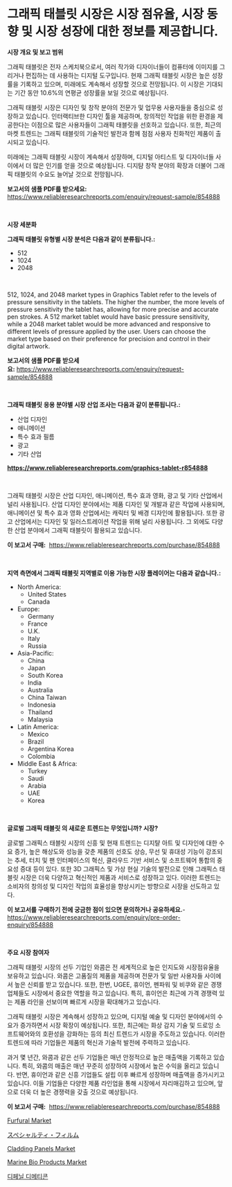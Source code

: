 <p><h1>그래픽 태블릿 시장은 시장 점유율, 시장 동향 및 시장 성장에 대한 정보를 제공합니다.</h1></p><p><strong>시장 개요 및 보고 범위</strong></p>
<p><p>그래픽 태블릿은 전자 스케치북으로서, 여러 작가와 디자이너들이 컴퓨터에 이미지를 그리거나 편집하는 데 사용하는 디지털 도구입니다. 현재 그래픽 태블릿 시장은 높은 성장률을 기록하고 있으며, 미래에도 계속해서 성장할 것으로 전망됩니다. 이 시장은 기대되는 기간 동안 10.6%의 연평균 성장률을 보일 것으로 예상됩니다.</p><p>그래픽 태블릿 시장은 디자인 및 창작 분야의 전문가 및 업무용 사용자들을 중심으로 성장하고 있습니다. 인터랙티브한 디자인 툴을 제공하며, 창의적인 작업을 위한 환경을 제공한다는 이점으로 많은 사용자들이 그래픽 태블릿을 선호하고 있습니다. 또한, 최근의 마켓 트렌드는 그래픽 태블릿의 기술적인 발전과 함께 점점 사용자 친화적인 제품이 출시되고 있습니다.</p><p>미래에는 그래픽 태블릿 시장이 계속해서 성장하며, 디지털 아티스트 및 디자이너들 사이에서 더 많은 인기를 얻을 것으로 예상됩니다. 디지턈 창작 분야의 확장과 더불어 그래픽 태블릿의 수요도 늘어날 것으로 전망됩니다.</p></p>
<p><strong>보고서의 샘플 PDF를 받으세요:</strong> <a href="https://www.reliableresearchreports.com/enquiry/request-sample/854888">https://www.reliableresearchreports.com/enquiry/request-sample/854888</a></p>
<p>&nbsp;</p>
<p><strong>시장 세분화</strong></p>
<p><strong>그래픽 태블릿 유형별 시장 분석은 다음과 같이 분류됩니다.:</strong></p>
<p><ul><li>512</li><li>1024</li><li>2048</li></ul></p>
<p>&nbsp;</p>
<p><p>512, 1024, and 2048 market types in Graphics Tablet refer to the levels of pressure sensitivity in the tablets. The higher the number, the more levels of pressure sensitivity the tablet has, allowing for more precise and accurate pen strokes. A 512 market tablet would have basic pressure sensitivity, while a 2048 market tablet would be more advanced and responsive to different levels of pressure applied by the user. Users can choose the market type based on their preference for precision and control in their digital artwork.</p></p>
<p><strong>보고서의 샘플 PDF를 받으세요:</strong>&nbsp;<a href="https://www.reliableresearchreports.com/enquiry/request-sample/854888">https://www.reliableresearchreports.com/enquiry/request-sample/854888</a></p>
<p>&nbsp;</p>
<p><strong> 그래픽 태블릿 응용 분야별 시장 산업 조사는 다음과 같이 분류됩니다.:</strong></p>
<p><ul><li>산업 디자인</li><li>애니메이션</li><li>특수 효과 필름</li><li>광고</li><li>기타 산업</li></ul></p>
<p><strong><a href="https://www.reliableresearchreports.com/graphics-tablet-r854888">https://www.reliableresearchreports.com/graphics-tablet-r854888</a></strong></p>
<p>&nbsp;</p>
<p><p>그래픽 태블릿 시장은 산업 디자인, 애니메이션, 특수 효과 영화, 광고 및 기타 산업에서 널리 사용됩니다. 산업 디자인 분야에서는 제품 디자인 및 개발과 같은 작업에 사용되며, 애니메이션 및 특수 효과 영화 산업에서는 캐릭터 및 배경 디자인에 활용됩니다. 또한 광고 산업에서는 디자인 및 일러스트레이션 작업을 위해 널리 사용됩니다. 그 외에도 다양한 산업 분야에서 그래픽 태블릿이 활용되고 있습니다.</p></p>
<p><strong>이 보고서 구매:</strong>&nbsp; <a href="https://www.reliableresearchreports.com/purchase/854888">https://www.reliableresearchreports.com/purchase/854888</a></p>
<p>&nbsp;</p>
<p><strong>지역 측면에서 그래픽 태블릿 지역별로 이용 가능한 시장 플레이어는 다음과 같습니다.:</strong></p>
<p><ul>
    <li>
        North America:
        <ul>
            <li>United States</li>
            <li>Canada</li>
        </ul>
    </li>
    <li>
        Europe:
        <ul>
            <li>Germany</li>
            <li>France</li>
            <li>U.K.</li>
            <li>Italy</li>
            <li>Russia</li>
        </ul>
    </li>
    <li>
        Asia-Pacific:
        <ul>
            <li>China</li>
            <li>Japan</li>
            <li>South Korea</li>
            <li>India</li>
            <li>Australia</li>
            <li>China Taiwan</li>
            <li>Indonesia</li>
            <li>Thailand</li>
            <li>Malaysia</li>
        </ul>
    </li>
    <li>
        Latin America:
        <ul>
            <li>Mexico</li>
            <li>Brazil</li>
            <li>Argentina Korea</li>
            <li>Colombia</li>
        </ul>
    </li>
    <li>
        Middle East & Africa:
        <ul>
            <li>Turkey</li>
            <li>Saudi</li>
            <li>Arabia</li>
            <li>UAE</li>
            <li>Korea</li>
        </ul>
    </li>
    </ul></p>
<p>&nbsp;</p>
<p><strong>글로벌 그래픽 태블릿 의 새로운 트렌드는 무엇입니까? 시장?</strong></p>
<p><p>글로벌 그래픽스 태블릿 시장의 신흥 및 현재 트렌드는 디지턀 아트 및 디자인에 대한 수요 증가, 높은 해상도와 성능을 갖춘 제품의 선호도 상승, 무선 및 휴대성 기능이 강조되는 추세, 터치 및 팬 인터페이스의 혁신, 클라우드 기반 서비스 및 소프트웨어 통합의 중요성 증대 등이 있다. 또한 3D 그래픽스 및 가상 현실 기술의 발전으로 인해 그래픽스 태블릿 시장은 더욱 다양하고 혁신적인 제품과 서비스로 성장하고 있다. 이러한 트렌드는 소비자의 창의성 및 디자인 작업의 효율성을 향상시키는 방향으로 시장을 선도하고 있다.</p></p>
<p><strong>이 보고서를 구매하기 전에 궁금한 점이 있으면 문의하거나 공유하세요.</strong>- <a href="https://www.reliableresearchreports.com/enquiry/pre-order-enquiry/854888">https://www.reliableresearchreports.com/enquiry/pre-order-enquiry/854888</a></p>
<p>&nbsp;</p>
<p><strong>주요 시장 참여자</strong></p>
<p><p>그래픽 태블릿 시장의 선두 기업인 와콤은 전 세계적으로 높은 인지도와 시장점유율을 보유하고 있습니다. 와콤은 고품질의 제품을 제공하며 전문가 및 일반 사용자들 사이에서 높은 신뢰를 받고 있습니다. 또한, 한번, UGEE, 휴이언, 펜파워 및 비쿠와 같은 경쟁 업체들도 시장에서 중요한 역할을 하고 있습니다. 특히, 휴이언은 최근에 가격 경쟁력 있는 제품 라인을 선보이며 빠르게 시장을 확대해가고 있습니다.</p><p>그래픽 태블릿 시장은 계속해서 성장하고 있으며, 디지털 예술 및 디자인 분야에서의 수요가 증가하면서 시장 확장이 예상됩니다. 또한, 최근에는 화상 감지 기술 및 드로잉 소프트웨어와의 호환성을 강화하는 등의 최신 트렌드가 시장을 주도하고 있습니다. 이러한 트렌드에 따라 기업들은 제품의 혁신과 기술적 발전에 주력하고 있습니다.</p><p>과거 몇 년간, 와콤과 같은 선두 기업들은 매년 안정적으로 높은 매출액을 기록하고 있습니다. 특히, 와콤의 매출은 매년 꾸준히 성장하여 시장에서 높은 수익을 올리고 있습니다. 반면, 휴이언과 같은 신흥 기업들도 설립 이후 빠르게 성장하며 매출액을 증가시키고 있습니다. 이들 기업들은 다양한 제품 라인업을 통해 시장에서 자리매김하고 있으며, 앞으로 더욱 더 높은 경쟁력을 갖출 것으로 예상됩니다.</p></p>
<p><strong>이 보고서 구매:</strong>&nbsp;&nbsp;<a href="https://www.reliableresearchreports.com/purchase/854888">https://www.reliableresearchreports.com/purchase/854888</a></p>
<p><p><a href="https://github.com/vimar16th/Market-Research-Report-List-4/blob/main/furfural-market.md">Furfural Market</a></p><p><a href="https://github.com/AaronVargas43/Market-Research-Report-List-1/blob/main/518088817943.md">スペシャルティ・フィルム</a></p><p><a href="https://issuu.com/reportprime-2/docs/cladding-panels-market-size-2030.pptx">Cladding Panels Market</a></p><p><a href="https://github.com/JameTravis/Market-Research-Report-List-4/blob/main/marine-bio-products-market.md">Marine Bio Products Market</a></p><p><a href="https://github.com/vs019sa3m8x/Market-Research-Report-List-1/blob/main/857071216476.md">디페닐 디메티콘</a></p></p>